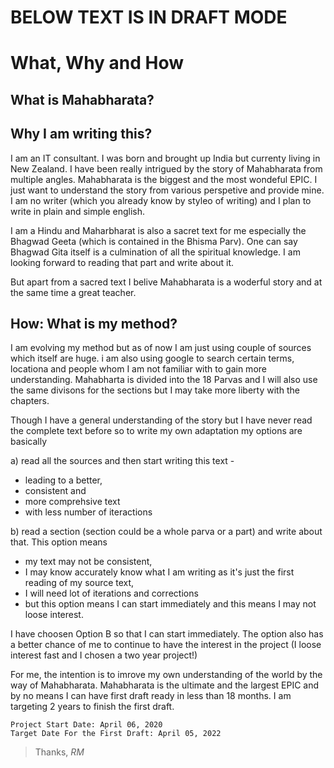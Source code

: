 
# BELOW TEXT IS IN DRAFT MODE

# What, Why and How

## What is Mahabharata?

## Why I am writing this?

I am an IT consultant. I was born and brought up India but currenty living in New Zealand.
I have been really intrigued by the story of Mahabharata from multiple angles. Mahabharata is the biggest and the most wondeful EPIC. I just want to understand the story from various perspetive and provide mine. 
I am no writer (which you already know by styleo of writing) and I plan to write in plain and simple english.

I am a Hindu and Maharbharat is also a sacret text for me especially the Bhagwad Geeta (which is contained in the Bhisma Parv). 
One can say Bhagwad Gita itself is a culmination of all the spiritual knowledge. I am looking forward to reading that part and write about it. 

But apart from a sacred text I belive Mahabharata is a woderful story and at the same time a great teacher. 

## How: What is my method?

I am evolving my method but as of now I am just using couple of sources which itself are huge.
i am also using google to search certain terms, locationa and people whom I am not familiar with to gain more understanding.
Mahabharta is divided into the 18 Parvas and I will also use the same divisons for the sections but I may take more liberty with the chapters. 

Though I have a general understanding of the story but I have never read the complete text before so to write my own adaptation my options are basically

  a) read all the sources and then start writing this text - 
   * leading to a better,
   * consistent and
   * more comprehsive text 
   * with less number of iteractions
   
  b) read a section (section could be a whole parva or a part) and write about that. This option means 
   * my text may not be consistent, 
   * I may know accurately know what I am writing as it's just the first reading of my source text,
   * I will need lot of iterations and corrections
   * but this option means I can start immediately and this means I may not loose interest.
   
I have choosen Option B so that I can start immediately. The option also has a better chance of me to continue to have the interest in the project (I loose interest fast and I chosen a two year project!)
  
For me, the intention is to imrove my own understanding of the world by the way of Mahabharata.
Mahabharata is the ultimate and the largest EPIC and by no means I can have first draft ready in less than 18 months. I am targeting 2 years to finish the first draft.

```
Project Start Date: April 06, 2020
Target Date For the First Draft: April 05, 2022
```

>Thanks, _RM_
